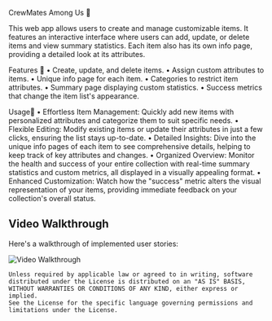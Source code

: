 CrewMates Among Us 🤖

This web app allows users to create and manage customizable items. It features an interactive interface where users can add, update, or delete items and view summary statistics. Each item also has its own info page, providing a detailed look at its attributes.




Features 🤺
• Create, update, and delete items.
• Assign custom attributes to items.
• Unique info page for each item.
• Categories to restrict item attributes.
• Summary page displaying custom statistics.
• Success metrics that change the item list's appearance.




Usage🔦
• Effortless Item Management: Quickly add new items with personalized attributes and categorize them to suit specific needs.
• Flexible Editing: Modify existing items or update their attributes in just a few clicks, ensuring the list stays up-to-date.
• Detailed Insights: Dive into the unique info pages of each item to see comprehensive details, helping to keep track of key attributes and changes.
• Organized Overview: Monitor the health and success of your entire collection with real-time summary statistics and custom metrics, all displayed in a visually appealing format.
• Enhanced Customization: Watch how the "success" metric alters the visual representation of your items, providing immediate feedback on your collection's overall status.


## Video Walkthrough

Here's a walkthrough of implemented user stories:

<img src='[http://i.imgur.com/link/to/your/gif/file.gif](https://github.com/EdlawitGide/CrewMate/blob/d8a17afb7d2ba614e4976e19c0ce4b49704ac635/CrewMate.gif)' title='Video Walkthrough' width='' alt='Video Walkthrough' />



    Unless required by applicable law or agreed to in writing, software
    distributed under the License is distributed on an "AS IS" BASIS,
    WITHOUT WARRANTIES OR CONDITIONS OF ANY KIND, either express or implied.
    See the License for the specific language governing permissions and
    limitations under the License.
